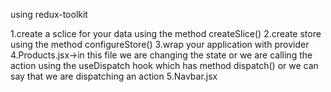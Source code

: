 using redux-toolkit

1.create a sclice for your data using the method createSlice()
2.create store using the method configureStore()
3.wrap your application with provider
4.Products.jsx->in this file we are changing the state or we are calling the action using the
useDispatch hook which has method dispatch() or we can say that we are dispatching an action
5.Navbar.jsx
